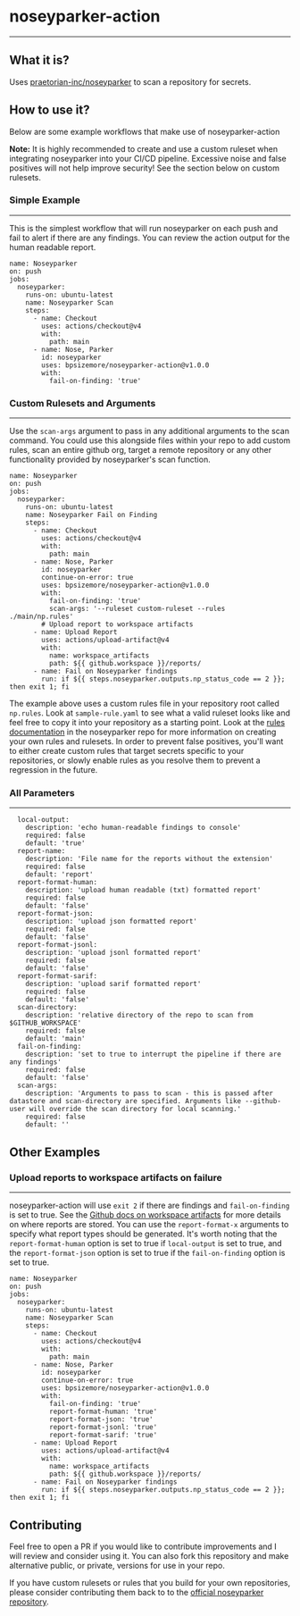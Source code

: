 # noseyparker-action
---
## What it is?
Uses [praetorian-inc/noseyparker](https://github.com/praetorian-inc/noseyparker) to scan a repository for secrets.

## How to use it?
Below are some example workflows that make use of noseyparker-action

**Note:** It is highly recommended to create and use a custom ruleset when integrating noseyparker into your CI/CD pipeline. Excessive noise and false positives will not help improve security! See the section below on custom rulesets.

### Simple Example
---
This is the simplest workflow that will run noseyparker on each push and fail to alert if there are any findings. You can review the action output for the human readable report.
```
name: Noseyparker
on: push
jobs:
  noseyparker:
    runs-on: ubuntu-latest
    name: Noseyparker Scan
    steps:
      - name: Checkout
        uses: actions/checkout@v4
        with:
          path: main
      - name: Nose, Parker
        id: noseyparker
        uses: bpsizemore/noseyparker-action@v1.0.0
        with:
          fail-on-finding: 'true'
```



### Custom Rulesets and Arguments
---
Use the `scan-args` argument to pass in any additional arguments to the scan command. You could use this alongside files within your repo to add custom rules, scan an entire github org, target a remote repository or any other functionality provided by noseyparker's scan function.
```
name: Noseyparker
on: push
jobs:
  noseyparker:
    runs-on: ubuntu-latest
    name: Noseyparker Fail on Finding
    steps:
      - name: Checkout
        uses: actions/checkout@v4
        with:
          path: main
      - name: Nose, Parker
        id: noseyparker
        continue-on-error: true
        uses: bpsizemore/noseyparker-action@v1.0.0
        with:
          fail-on-finding: 'true'
          scan-args: '--ruleset custom-ruleset --rules ./main/np.rules'
        # Upload report to workspace artifacts
      - name: Upload Report
        uses: actions/upload-artifact@v4
        with:
          name: workspace_artifacts
          path: ${{ github.workspace }}/reports/
      - name: Fail on Noseyparker findings
        run: if ${{ steps.noseyparker.outputs.np_status_code == 2 }}; then exit 1; fi
```

The example above uses a custom rules file in your repository root called `np.rules`. Look at `sample-rule.yaml` to see what a valid ruleset looks like and feel free to copy it into your repository as a starting point. 
Look at the [rules documentation](https://github.com/praetorian-inc/noseyparker/blob/main/docs/RULES.md) in the noseyparker repo for more information on creating your own rules and rulesets.
In order to prevent false positives, you'll want to either create custom rules that target secrets specific to your repositories, or slowly enable rules as you resolve them to prevent a regression in the future.

### All Parameters
---
```
  local-output:
    description: 'echo human-readable findings to console'
    required: false
    default: 'true'
  report-name:
    description: 'File name for the reports without the extension'
    required: false
    default: 'report'
  report-format-human:
    description: 'upload human readable (txt) formatted report'
    required: false
    default: 'false'
  report-format-json:
    description: 'upload json formatted report'
    required: false
    default: 'false'
  report-format-jsonl:
    description: 'upload jsonl formatted report'
    required: false
    default: 'false'
  report-format-sarif:
    description: 'upload sarif formatted report'
    required: false
    default: 'false'
  scan-directory:
    description: 'relative directory of the repo to scan from $GITHUB_WORKSPACE'
    required: false
    default: 'main'
  fail-on-finding:
    description: 'set to true to interrupt the pipeline if there are any findings'
    required: false
    default: 'false'
  scan-args:
    description: 'Arguments to pass to scan - this is passed after datastore and scan-directory are specified. Arguments like --github-user will override the scan directory for local scanning.'
    required: false
    default: ''
```

## Other Examples

### Upload reports to workspace artifacts on failure
---
noseyparker-action will use `exit 2` if there are findings and `fail-on-finding` is set to true. See the [Github docs on workspace artifacts](https://docs.github.com/en/actions/using-workflows/storing-workflow-data-as-artifacts) for more details on where reports are stored.
You can use the `report-format-x` arguments to specify what report types should be generated. It's worth noting that the `report-format-human` option is set to true if `local-output` is set to true, and the `report-format-json` option is set to true if the `fail-on-finding` option is set to true. 

```
name: Noseyparker
on: push
jobs:
  noseyparker:
    runs-on: ubuntu-latest
    name: Noseyparker Scan
    steps:
      - name: Checkout
        uses: actions/checkout@v4
        with:
          path: main
      - name: Nose, Parker
        id: noseyparker
        continue-on-error: true
        uses: bpsizemore/noseyparker-action@v1.0.0
        with:
          fail-on-finding: 'true'
          report-format-human: 'true'
          report-format-json: 'true'
          report-format-jsonl: 'true'
          report-format-sarif: 'true'
      - name: Upload Report
        uses: actions/upload-artifact@v4
        with:
          name: workspace_artifacts
          path: ${{ github.workspace }}/reports/
      - name: Fail on Noseyparker findings
        run: if ${{ steps.noseyparker.outputs.np_status_code == 2 }}; then exit 1; fi
```

## Contributing
Feel free to open a PR if you would like to contribute improvements and I will review and consider using it. You can also fork this repository and make alternative public, or private, versions for use in your repo.

If you have custom rulesets or rules that you build for your own repositories, please consider contributing them back to to the [official noseyparker repository](https://github.com/praetorian-inc/noseyparker).
